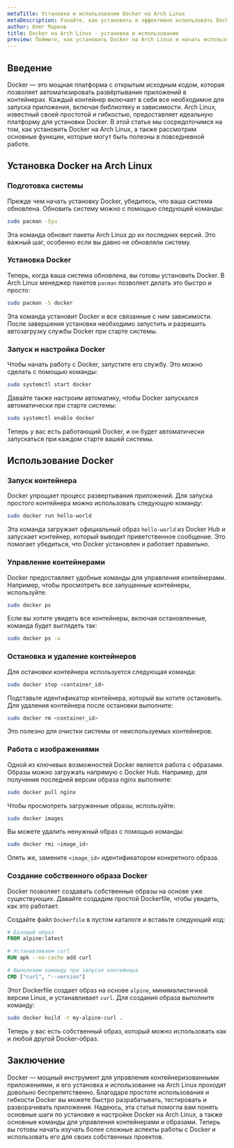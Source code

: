 ```yaml
---
metaTitle: Установка и использование Docker на Arch Linux
metaDescription: Узнайте, как установить и эффективно использовать Docker на Arch Linux - от базовой установки до работы с контейнерами и управления ими
author: Олег Марков
title: Docker на Arch Linux - установка и использование
preview: Поймите, как установить Docker на Arch Linux и начать использовать его для создания и управления контейнерами. Примеры и пояснения помогут вам быстро освоить этот процесс
---
```


## Введение

Docker — это мощная платформа с открытым исходным кодом, которая позволяет автоматизировать развёртывание приложений в контейнерах. Каждый контейнер включает в себя все необходимое для запуска приложения, включая библиотеку и зависимости. Arch Linux, известный своей простотой и гибкостью, предоставляет идеальную платформу для установки Docker. В этой статье мы сосредоточимся на том, как установить Docker на Arch Linux, а также рассмотрим основные функции, которые могут быть полезны в повседневной работе.

## Установка Docker на Arch Linux

### Подготовка системы

Прежде чем начать установку Docker, убедитесь, что ваша система обновлена. Обновить систему можно с помощью следующей команды:

```bash
sudo pacman -Syu
```

Эта команда обновит пакеты Arch Linux до их последних версий. Это важный шаг, особенно если вы давно не обновляли систему.

### Установка Docker

Теперь, когда ваша система обновлена, вы готовы установить Docker. В Arch Linux менеджер пакетов `pacman` позволяет делать это быстро и просто:

```bash
sudo pacman -S docker
```

Эта команда установит Docker и все связанные с ним зависимости. После завершения установки необходимо запустить и разрешить автозагрузку службы Docker при старте системы.

### Запуск и настройка Docker

Чтобы начать работу с Docker, запустите его службу. Это можно сделать с помощью команды:

```bash
sudo systemctl start docker
```

Давайте также настроим автоматику, чтобы Docker запускался автоматически при старте системы:

```bash
sudo systemctl enable docker
```

Теперь у вас есть работающий Docker, и он будет автоматически запускаться при каждом старте вашей системы.

## Использование Docker

### Запуск контейнера

Docker упрощает процесс развертывания приложений. Для запуска простого контейнера можно использовать следующую команду:

```bash
sudo docker run hello-world
```

Эта команда загружает официальный образ `hello-world` из Docker Hub и запускает контейнер, который выводит приветственное сообщение. Это помогает убедиться, что Docker установлен и работает правильно.

### Управление контейнерами

Docker предоставляет удобные команды для управления контейнерами. Например, чтобы просмотреть все запущенные контейнеры, используйте:

```bash
sudo docker ps
```

Если вы хотите увидеть все контейнеры, включая остановленные, команда будет выглядеть так:

```bash
sudo docker ps -a
```

### Остановка и удаление контейнеров

Для остановки контейнера используется следующая команда:

```bash
sudo docker stop <container_id>
```

Подставьте идентификатор контейнера, который вы хотите остановить. Для удаления контейнера после остановки выполните:

```bash
sudo docker rm <container_id>
```

Это полезно для очистки системы от неиспользуемых контейнеров.

### Работа с изображениями

Одной из ключевых возможностей Docker является работа с образами. Образы можно загружать напрямую с Docker Hub. Например, для получения последней версии образа nginx выполните:

```bash
sudo docker pull nginx
```

Чтобы просмотреть загруженные образы, используйте:

```bash
sudo docker images
```

Вы можете удалить ненужный образ с помощью команды:

```bash
sudo docker rmi <image_id>
```

Опять же, замените `<image_id>` идентификатором конкретного образа.

### Создание собственного образа Docker

Docker позволяет создавать собственные образы на основе уже существующих. Давайте создадим простой Dockerfile, чтобы увидеть, как это работает.

Создайте файл `Dockerfile` в пустом каталоге и вставьте следующий код:

```Dockerfile
# Базовый образ
FROM alpine:latest

# Устанавливаем curl
RUN apk --no-cache add curl

# Выполняем команду при запуске контейнера
CMD ["curl", "--version"]
```

Этот Dockerfile создает образ на основе `alpine`, минималистичной версии Linux, и устанавливает `curl`. Для создания образа выполните команду:

```bash
sudo docker build -t my-alpine-curl .
```

Теперь у вас есть собственный образ, который можно использовать как и любой другой Docker-образ.

## Заключение

Docker — мощный инструмент для управления контейнеризованными приложениями, и его установка и использование на Arch Linux проходят довольно беспрепятственно. Благодаря простоте использования и гибкости Docker вы можете быстро разрабатывать, тестировать и разворачивать приложения. Надеюсь, эта статья помогла вам понять основные шаги по установке и настройке Docker на Arch Linux, а также основные команды для управления контейнерами и образами. Теперь вы готовы начать изучать более сложные аспекты работы с Docker и использовать его для своих собственных проектов.